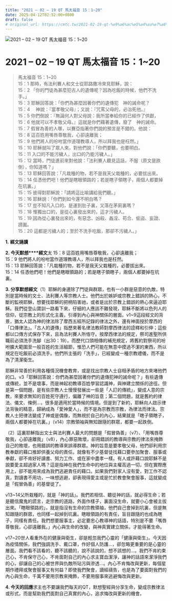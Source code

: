 ```yaml
---
title: "2021 – 02 – 19 QT 馬太福音 15：1~20"
date: 2025-04-12T02:52:00+0800
draft: false
# original_url: https://cmtc.tw/2021-02-19-qt-%e9%a6%ac%e5%a4%aa%e7%a6%8f%e9%9f%b3-15%ef%bc%9a120
---
```


![2021 – 02 – 19 QT 馬太福音 15：1~20](/images/qt.jpg   "2021 – 02 – 19 QT 馬太福音 15：1~20")

# 2021 – 02 – 19 QT 馬太福音 15：1~20

> 馬太福音 15：1~20  
> 15：1 那時，有法利賽人和文士從耶路撒冷來見耶穌，說：  
> 15：2 「你的門徒為甚麼犯古人的遺傳呢？因為吃飯的時候，他們不洗手。」  
> 15：3 耶穌回答說：「你們為甚麼因著你們的遺傳犯　神的誡命呢？  
> 15：4 　神說：『當孝敬父母』；又說：『咒罵父母的，必治死他。』  
> 15：5 你們倒說：『無論何人對父母說：我所當奉給你的已經作了供獻，  
> 15：6 他就可以不孝敬父母。』這就是你們藉著遺傳，廢了　神的誡命。  
> 15：7 假冒為善的人哪，以賽亞指著你們說的預言是不錯的。他說：  
> 15：8 這百姓用嘴唇尊敬我，心卻遠離我；  
> 15：9 他們將人的吩咐當作道理教導人，所以拜我也是枉然。」  
> 15：10 耶穌就叫了眾人來，對他們說：「你們要聽，也要明白。  
> 15：11 入口的不能污穢人，出口的乃能污穢人。」  
> 15：12 當時，門徒進前來對他說：「法利賽人聽見這話，不服（原文是跌倒），你知道嗎？」  
> 15：13 耶穌回答說：「凡栽種的物，若不是我天父栽種的，必要拔出來。  
> 15：14 任憑他們吧！他們是瞎眼領路的；若是瞎子領瞎子，兩個人都要掉在坑裏。」  
> 15：15 彼得對耶穌說：「請將這比喻講給我們聽。」  
> 15：16 耶穌說：「你們到如今還不明白嗎？  
> 15：17 豈不知凡入口的，是運到肚子裏，又落在茅廁裏嗎？  
> 15：18 惟獨出口的，是從心裏發出來的，這才污穢人。  
> 15：19 因為從心裏發出來的，有惡念、凶殺、姦淫、苟合、偷盜、妄證、謗讟。  
> 15：20 這都是污穢人的；至於不洗手吃飯，那卻不污穢人。」

**1.** **經文誦讀**

**2. 今天默想****經文**太 15：8 這百姓用嘴唇尊敬我，心卻遠離我；  
15：9 他們將人的吩咐當作道理教導人，所以拜我也是枉然。  
15：13 耶穌回答說：「凡栽種的物，若不是我天父栽種的，必要拔出來。  
15：14 任憑他們吧！他們是瞎眼領路的；若是瞎子領瞎子，兩個人都要掉在坑裏。

**3. 分享默想經文**（1）耶穌的身邊除了門徒與群眾，也有一小群是惡意的仇敵，特別是當時候的文士、法利賽人等宗教人士。他們出於嫉妒或宗教上錯誤的熱心，不斷的監視耶穌，想要找耶穌的把柄陷害祂，或者是出於宗教上錯誤的熱心來逼迫耶穌。我們從登山寶訓一路看下來，仔細的人應該不難發現，耶穌不斷將以色列人的信仰，從宗教上的形式化主義，引導到內心與神關係的層面。v1~9這段經文的背景，猶太人認為神的律法除了摩西五經所記錄的律法之外，還有神面授於摩西的「口傳律法」。「古人的遺傳」指歷來著名律法教師對摩西律法的詮釋和引伸；這些都以口傳方式保存下來，且為法利賽人所恪守。按摩西律法的規定，祭司進聖所供職前必須洗手洗腳（出30：19）。而歷代口頭相傳的補充規定，將舊約對祭司的吩咐擴大範圍至一般百姓的生活細節，惟恐人們可能在無意中摸過不潔的東西，所以規定在吃飯前必須洗手。他們所主張的「洗手」，已經變成一種宗教禮儀，而不是為了清潔衛生。

耶穌非常善於利用各種情況機會教育，或是找出宗教人士自相矛盾的地方來堵他們的口。v3「耶穌回答說：你們為甚麼因著你們的遺傳犯神的誡命呢？」有些遺傳或傳統，並不是壞事，而是神起初教導百姓學習認識神，與神建立關係的途徑。但是第一個問題，是有些宗教人士慢慢發展出一些是「人訂的傳統」，變成人意的宗教，來要求無知的百姓死守遵行，偏離了神的旨意；第二個問題，就是舊約的律法、儀文、條例…，很多是適用於當時候的情境。但是到了新約，耶穌向人啟示律法背後的精意，歸納成為「愛神愛人」，而不是為宗教而宗教，為律法而律法。宗教人士把律法變成了神或是偶像，而無視於自己的內心，結果就是「瞎子領瞎子，兩個人都要掉在坑裏。」（v14）宗教領袖與無知跟隨的群眾，都要一起跌倒。

（2）這裏耶穌指出文士與法利賽人最大的問題是「假冒偽善」（v7）、「用嘴唇尊敬我，心卻遠離我」（v8），內心罪惡敗壞，卻用錯誤的教導與宗教的律法來掩飾自己的敗壞，也用錯誤的教導來誤導群眾。神的旨意是要孝敬父母，他們卻利用宗教奉獻的藉口推卸供養父母的責任。就像有不少基督徒找藉口要參加聚會、服事或奉獻，卻不肯好好讀書、努力工作、或在家中盡孝一樣。有人或許藉口說耶穌不是說要愛主超過家人嗎？這是指神在我們生命中的地位與主權高過一切，但在實際應用上，卻不能用來成為我們逃避責任的藉口。如果我們對家人沒有愛，對工作不認真，對讀書不用功，一味想逃避，卻表現得愛主或是忙於教會聚會服事，這就變成是「假冒偽善」的基督徒了。

v13~14父所栽種的，就是「神的話」。我們若相信、聽從神的話，就必得生命；若是聽信魔鬼的謊言，走宗教的道路，外面作樣子，裏面沒生命，就要小心會被主拔出來。「瞎眼領路的」，就是指沒有生命的宗教領袖，他們自己會掉到坑裏，但是無知跟隨的群眾，也同樣一起掉到坑裏。瞎眼領路的有責任，盲目跟隨的也成為瞎子，同樣有責任。我們想要服事主，必定要忠心教導神的話語，特別是不要「嘴唇尊敬我，心卻遠離我。」內心與生命的改變，與神真實建立關係，才能得著生命。

v17~20世人看重外在的健康與衛生，卻是輕忽我們心靈的「健康與衛生」。今天因為疫情關係，我們強調洗手、戴口罩，作好個人防護…，卻忽略更重要的是心靈的層面。我們看不該看的，聽不該聽的，說不該說的，想不該想的…。我們不肯約束己心，不肯保守己心，不肯面對自己的內心求主寶血潔淨，讓神的話語來潔淨我們的心，卻讓自己的心被世界與仇敵所玷污與滲透…。內心不肯悔改與更新，每個星期作禮拜或聚會服事又有何益？即使我們聚會，讀經禱告，也是為了要面對我們的內心與生命，千萬不要用宗教來掩飾，不要用服事來逃避悔改與更新。

**4. 今天的回應**求主也不要讓我們每天的QT，默想聖經與分享生命，變成宗教律法或形式，而是幫助我們面對自己真實的內心，追求悔改與更新的機會。